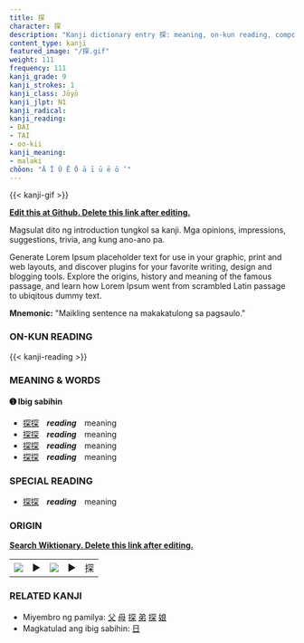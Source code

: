 ```yaml
---
title: 探
character: 探
description: "Kanji dictionary entry 探: meaning, on-kun reading, compounds, origin, related kanji"
content_type: kanji
featured_image: "/探.gif"
weight: 111
frequency: 111
kanji_grade: 9
kanji_strokes: 1
kanji_class: Jōyō
kanji_jlpt: N1
kanji_radical: 
kanji_reading: 
- DAI
- TAI
- oo-kii
kanji_meaning:
- malaki
chōon: "Ā Ī Ū Ē Ō ā ī ū ē ō ’"
---
```

[//]: # (Don't edit the line below. Kanji animated GIF code is automatically generated.)
{{< kanji-gif >}}

[//]: # (Edit below this line.)

**[Edit this at Github. Delete this link after editing.](https://github.com/tim0g/tim/tree/main/content/kanji/探/index.md)**

Magsulat dito ng introduction tungkol sa kanji. Mga opinions, impressions, suggestions, trivia, ang kung ano-ano pa.

Generate Lorem Ipsum placeholder text for use in your graphic, print and web layouts, and discover plugins for your favorite writing, design and blogging tools. Explore the origins, history and meaning of the famous passage, and learn how Lorem Ipsum went from scrambled Latin passage to ubiqitous dummy text.
 
**Mnemonic:** "Maikling sentence na makakatulong sa pagsaulo."

### ON-KUN READING

[//]: # (Don't edit the line below. ON-KUN READING code is automatically generated.)
{{< kanji-reading >}}

### MEANING & WORDS

#### ➊ **Ibig sabihin**
  - [探](../探)[探](../探)　***reading***　meaning
  - [探](../探)[探](../探)　***reading***　meaning
  - [探](../探)[探](../探)　***reading***　meaning
  - [探](../探)[探](../探)　***reading***　meaning

### SPECIAL READING
  - [探](../探)[探](../探)　***reading***　meaning

### ORIGIN

**[Search Wiktionary. Delete this link after editing.](https://wiktionary.org/wiki/探)**
<table class="kanji-table"><tr><td>
<img src="60px-探-bronze.svg.png">
</td><td>▶</td><td>
<img src="60px-探-oracle.svg.png">
</td><td>▶</td>
<td class="kanji-origin">探</td>
</tr></table>

### RELATED KANJI
- Miyembro ng pamilya: [父](../父) [母](../母) [探](../探) [弟](../弟) [探](../探) [娘](../娘)
- Magkatulad ang ibig sabihin: [日](../日)
